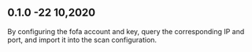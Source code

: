 ## 0.1.0 -22 10,2020
By configuring the fofa account and key, query the corresponding IP and port, and import it into the scan configuration.
